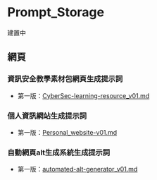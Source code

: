 # Prompt_Storage
建置中
## 網頁
### 資訊安全教學素材包網頁生成提示詞
  * 第一版：[CyberSec-learning-resource_v01.md](https://github.com/Jimmymao330/Prompt_Storage/blob/main/CyberSec-learning-resource_v01.md)
### 個人資訊網站生成提示詞
  * 第一版：[Personal_website-v01.md](https://github.com/Jimmymao330/Prompt_Storage/blob/main/Personal_website-v01.md)
### 自動網頁alt生成系統生成提示詞
  * 第一版：[automated-alt-generator_v01.md](https://github.com/Jimmymao330/Prompt_Storage/blob/main/automated-alt-generator_v01.md)

